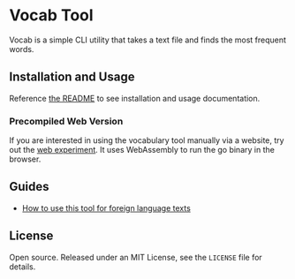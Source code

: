 # Vocab Tool

Vocab is a simple CLI utility that takes a text file and finds the most frequent words.

## Installation and Usage

Reference [the README](https://pkg.go.dev/github.com/russellsteadman/vocab) to see installation and usage documentation.

### Precompiled Web Version

If you are interested in using the vocabulary tool manually via a website, try out the [web experiment](/experiments/web/). It uses WebAssembly to run the go binary in the browser.

## Guides

- [How to use this tool for foreign language texts](/uses/learning-languages)

## License

Open source. Released under an MIT License, see the `LICENSE` file for details.
